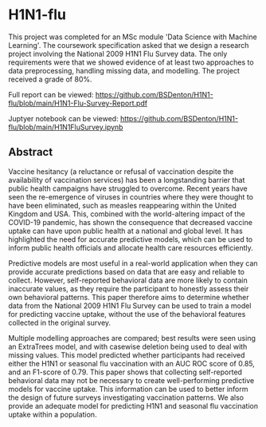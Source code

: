 # H1N1-flu

This project was completed for an MSc module 'Data Science with Machine Learning'. The coursework specification asked that we design a research project involving the National 2009 H1N1 Flu Survey data. The only requirements were that we showed evidence of at least two approaches to data preprocessing, handling missing data, and modelling. The project received a grade of 80%.

Full report can be viewed: https://github.com/BSDenton/H1N1-flu/blob/main/H1N1-Flu-Survey-Report.pdf

Juptyer notebook can be viewed: https://github.com/BSDenton/H1N1-flu/blob/main/H1N1FluSurvey.ipynb

## Abstract
Vaccine hesitancy (a reluctance or refusal of vaccination despite the availability of vaccination services) has been a longstanding barrier that public health campaigns have struggled to overcome. Recent years have seen the re-emergence of viruses in countries where they were thought to have been eliminated, such as measles reappearing within the United Kingdom and USA. This, combined with the world-altering impact of the COVID-19 pandemic, has shown the consequence that decreased vaccine uptake can have upon public health at a national and global level. It has highlighted the need for accurate predictive models, which can be used to inform public health officials and allocate health care resources efficiently. 

Predictive models are most useful in a real-world application when they can provide accurate predictions based on data that are easy and reliable to collect. However, self-reported behavioral data are more likely to contain inaccurate values, as they require the participant to honestly assess their own behavioral patterns. This paper therefore aims to determine whether data from the National 2009 H1N1 Flu Survey can be used to train a model for predicting vaccine uptake, without the use of the behavioral features collected in the original survey. 

Multiple modelling approaches are compared; best results were seen using an ExtraTrees model, and with casewise deletion being used to deal with missing values. This model predicted whether participants had received either the H1N1 or seasonal flu vaccination with an AUC ROC score of 0.85, and an F1-score of 0.79. This paper shows that collecting self-reported behavioral data may not be necessary to create well-performing predictive models for vaccine uptake. This information can be used to better inform the design of future surveys investigating vaccination patterns. We also provide an adequate model for predicting H1N1 and seasonal flu vaccination uptake within a population.
